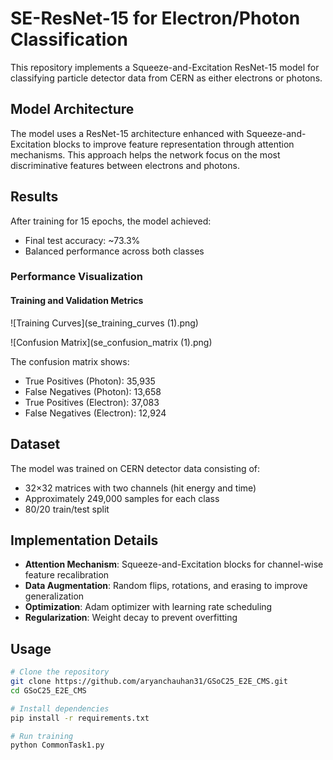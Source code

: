 # SE-ResNet-15 for Electron/Photon Classification

This repository implements a Squeeze-and-Excitation ResNet-15 model for classifying particle detector data from CERN as either electrons or photons.

## Model Architecture

The model uses a ResNet-15 architecture enhanced with Squeeze-and-Excitation blocks to improve feature representation through attention mechanisms. This approach helps the network focus on the most discriminative features between electrons and photons.

## Results

After training for 15 epochs, the model achieved:
- Final test accuracy: ~73.3%
- Balanced performance across both classes

### Performance Visualization

#### Training and Validation Metrics
![Training Curves](se_training_curves (1).png)

![Confusion Matrix](se_confusion_matrix (1).png)

The confusion matrix shows:
- True Positives (Photon): 35,935
- False Negatives (Photon): 13,658
- True Positives (Electron): 37,083
- False Negatives (Electron): 12,924

## Dataset

The model was trained on CERN detector data consisting of:
- 32×32 matrices with two channels (hit energy and time)
- Approximately 249,000 samples for each class
- 80/20 train/test split

## Implementation Details

- **Attention Mechanism**: Squeeze-and-Excitation blocks for channel-wise feature recalibration
- **Data Augmentation**: Random flips, rotations, and erasing to improve generalization
- **Optimization**: Adam optimizer with learning rate scheduling
- **Regularization**: Weight decay to prevent overfitting

## Usage

```bash
# Clone the repository
git clone https://github.com/aryanchauhan31/GSoC25_E2E_CMS.git
cd GSoC25_E2E_CMS

# Install dependencies
pip install -r requirements.txt

# Run training
python CommonTask1.py
